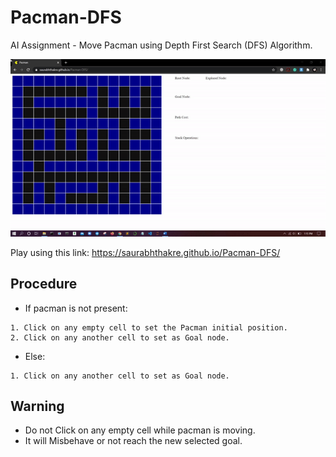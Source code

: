 # Pacman-DFS
AI Assignment - Move Pacman using Depth First Search (DFS) Algorithm.

<img src="./Assets/preview.gif" alt="animated" />

Play using this link: https://saurabhthakre.github.io/Pacman-DFS/

## Procedure
* If pacman is not present:
```
1. Click on any empty cell to set the Pacman initial position.
2. Click on any another cell to set as Goal node.
```
* Else:
```
1. Click on any another cell to set as Goal node.
```

## Warning
* Do not Click on any empty cell while pacman is moving.
* It will Misbehave or not reach the new selected goal.
